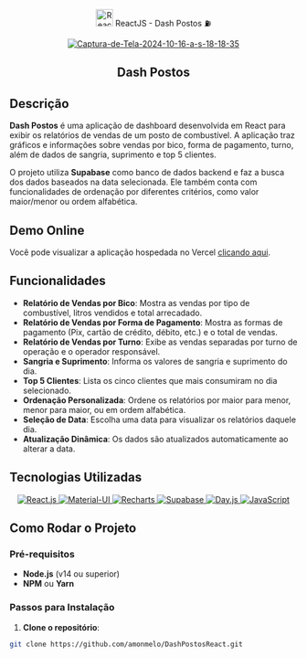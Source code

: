 <div align="center">

<img src="https://upload.wikimedia.org/wikipedia/commons/a/a7/React-icon.svg" alt="React" width="30"/> ReactJS - Dash Postos ⛽

</div>




<p align="center">
  <a href="https://ibb.co/g7y3jrj">
    <img src="https://i.ibb.co/4fW7mFm/Captura-de-Tela-2024-10-16-a-s-18-18-35.png" alt="Captura-de-Tela-2024-10-16-a-s-18-18-35" border="0" />
  </a>
</p>

<h2 align="center">Dash Postos</h2>

## Descrição

**Dash Postos** é uma aplicação de dashboard desenvolvida em React para exibir os relatórios de vendas de um posto de combustível. A aplicação traz gráficos e informações sobre vendas por bico, forma de pagamento, turno, além de dados de sangria, suprimento e top 5 clientes.

O projeto utiliza **Supabase** como banco de dados backend e faz a busca dos dados baseados na data selecionada. Ele também conta com funcionalidades de ordenação por diferentes critérios, como valor maior/menor ou ordem alfabética.

## Demo Online

Você pode visualizar a aplicação hospedada no Vercel [clicando aqui](https://vendaspostos.vercel.app/).

## Funcionalidades

- **Relatório de Vendas por Bico**: Mostra as vendas por tipo de combustível, litros vendidos e total arrecadado.
- **Relatório de Vendas por Forma de Pagamento**: Mostra as formas de pagamento (Pix, cartão de crédito, débito, etc.) e o total de vendas.
- **Relatório de Vendas por Turno**: Exibe as vendas separadas por turno de operação e o operador responsável.
- **Sangria e Suprimento**: Informa os valores de sangria e suprimento do dia.
- **Top 5 Clientes**: Lista os cinco clientes que mais consumiram no dia selecionado.
- **Ordenação Personalizada**: Ordene os relatórios por maior para menor, menor para maior, ou em ordem alfabética.
- **Seleção de Data**: Escolha uma data para visualizar os relatórios daquele dia.
- **Atualização Dinâmica**: Os dados são atualizados automaticamente ao alterar a data.

## Tecnologias Utilizadas

<p align="center">
  <a href="https://reactjs.org/" target="_blank">
    <img src="https://img.shields.io/badge/React-20232A?style=for-the-badge&logo=react&logoColor=61DAFB" alt="React.js" />
  </a>
  <a href="https://mui.com/" target="_blank">
    <img src="https://img.shields.io/badge/Material--UI-0081CB?style=for-the-badge&logo=material-ui&logoColor=white" alt="Material-UI" />
  </a>
  <a href="https://recharts.org/" target="_blank">
    <img src="https://img.shields.io/badge/Recharts-FFBB28?style=for-the-badge&logo=recharts&logoColor=white" alt="Recharts" />
  </a>
  <a href="https://supabase.com/" target="_blank">
    <img src="https://img.shields.io/badge/Supabase-3ECF8E?style=for-the-badge&logo=supabase&logoColor=white" alt="Supabase" />
  </a>
  <a href="https://day.js.org/" target="_blank">
    <img src="https://img.shields.io/badge/Day.js-FFBB28?style=for-the-badge&logo=dayjs&logoColor=white" alt="Day.js" />
  </a>
  <a href="https://developer.mozilla.org/pt-BR/docs/Web/JavaScript" target="_blank">
    <img src="https://img.shields.io/badge/JavaScript-F7DF1E?style=for-the-badge&logo=javascript&logoColor=black" alt="JavaScript" />
  </a>
</p>

## Como Rodar o Projeto

### Pré-requisitos

- **Node.js** (v14 ou superior)
- **NPM** ou **Yarn**

### Passos para Instalação

1. **Clone o repositório**:

```bash
git clone https://github.com/amonmelo/DashPostosReact.git
